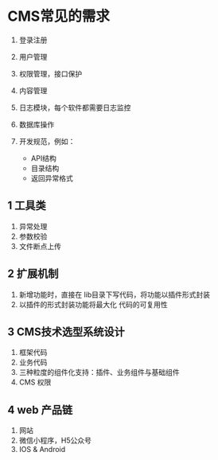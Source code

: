 # CMS常见的需求

1. 登录注册
2. 用户管理
3. 权限管理，接口保护
4. 内容管理

5. 日志模块，每个软件都需要日志监控
6. 数据库操作
7. 开发规范，例如：
    - API结构
    - 目录结构
    - 返回异常格式


## 1 工具类

1. 异常处理
2. 参数校验
3. 文件断点上传


## 2 扩展机制

1. 新增功能时，直接在 lib目录下写代码，将功能以插件形式封装
2. 以插件的形式封装功能将最大化 代码的可复用性


## 3 CMS技术选型系统设计

1. 框架代码
2. 业务代码
3. 三种粒度的组件化支持：插件、业务组件与基础组件
4. CMS 权限


## 4 web 产品链

1. 网站
2. 微信小程序，H5公众号
3. IOS & Android

